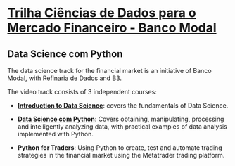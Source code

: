 # <a href = 'https://cursos.modalmais.com.br/'>Trilha Ciências de Dados para o Mercado Financeiro - Banco Modal</a>

## Data Science com Python

The data science track for the financial market is an initiative of Banco Modal, with Refinaria de Dados and B3.

The video track consists of 3 independent courses:

- <a href="https://1drv.ms/b/s!Alc8XZE0_c49kwWACiKhEeTfEkHn?e=JYNJay">**Introduction to Data Science**</a>: covers the fundamentals of Data Science.

- <a href="https://1drv.ms/b/s!Alc8XZE0_c49kwa43x33jqcZwxX7?e=GbSkk9">**Data Science com Python**</a>: Covers obtaining, manipulating, processing and intelligently analyzing data, with practical examples of data analysis implemented with Python.

- **Python for Traders**: Using Python to create, test and automate trading strategies in the financial market using the Metatrader trading platform.
